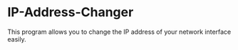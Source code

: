 # IP-Address-Changer
This program allows you to change the IP address of your network interface easily.

